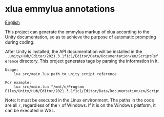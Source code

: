 # xlua emmylua annotations
[English](README_en.md)

This project can generate the emmylua markup of xlua according to the Unity documentation, so as to achieve the purpose of automatic prompting during coding.

After Unity is installed, the API documentation will be installed in the `..Unity/Hub/Editor/2021.3.1f1c1/Editor/Data/Documentation/en/ScriptReference` directory. This project generates tags by parsing the information in it.

```
Usage:
    lua src/main.lua path_to_unity_script_reference

For example:
    lua src/main.lua "/mnt/c/Program Files/Unity/Hub/Editor/2021.3.1f1c1/Editor/Data/Documentation/en/ScriptReference"
```

Note: It must be executed in the Linux environment. The paths in the code are all `/`, regardless of the `\` of Windows. If it is on the Windows platform, it can be executed in WSL.
